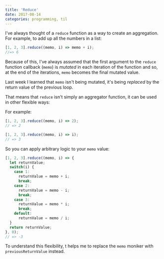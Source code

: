 ```yaml
---
title: 'Reduce'
date: 2017-08-14
categories: programming, til
---
```


I've always thought of a `reduce` function as a way to create an aggregation.
For example, to add up all the numbers in a list:

```javascript
[1, 2, 3].reduce((memo, i) => memo + i);
//=> 6
```

Because of this, I've always assumed that the first argument to
the `reduce` function callback (`memo`) is *mutated* in each iteration
of the function and so, at the end of the iterations, `memo` becomes the final
mutated value.

Last week I learned that `memo` isn't being mutated, it's being *replaced*
by the return value of the previous loop.

That means that `reduce` isn't simply an aggregator function, it can be used
in other flexible ways:

For example:

```javascript
[1, 2, 3].reduce((memo, i) => 2);
// => 2
```

```javascript
[1, 2, 3].reduce((memo, i) => i);
// => 3
```

So you can apply arbitrary logic to your `memo` value:

```javascript
[1, 2, 3].reduce((memo, i) => {
  let returnValue;
  switch(i) {
    case 1:
      returnValue = memo + i;
      break;
    case 2:
      returnValue = memo - i;
      break;
    case 3:
      returnValue = memo * i;
      break;
    default:
      returnValue = memo / i;
  }
  return returnValue;
}, 0);
// => -3
```

To understand this flexibility, t helps me to replace the `memo` moniker with `previousReturnValue` instead.
